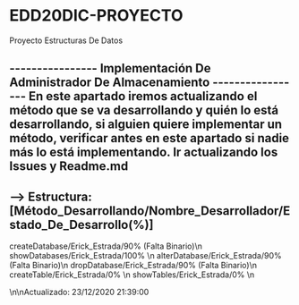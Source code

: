 # EDD20DIC-PROYECTO
Proyecto Estructuras De Datos

---------------- Implementación De Administrador De Almacenamiento -----------------
 En este apartado iremos actualizando el método que se va desarrollando y quién 
 lo está desarrollando, si alguien quiere implementar un método, verificar antes
 en este apartado si nadie más lo está implementando. Ir actualizando los Issues
 y Readme.md                                                                    
------------------------------------------------------------------------------------
--> Estructura: [Método_Desarrollando/Nombre_Desarrollador/Estado_De_Desarrollo(%)]
------------------------------------------------------------------------------------
 createDatabase/Erick_Estrada/90%  (Falta Binario)\n
 showDatabases/Erick_Estrada/100% \n
 alterDatabase/Erick_Estrada/90%   (Falta Binario)\n
 dropDatabase/Erick_Estrada/90%    (Falta Binario)\n
 createTable/Erick_Estrada/0%     \n
 showTables/Erick_Estrada/0%      \n

\n\nActualizado: 23/12/2020 21:39:00
